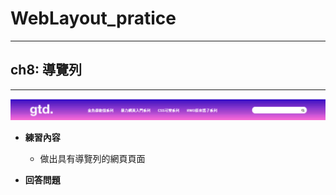 # WebLayout_pratice

***
## ch8: 導覽列
***

![image](https://github.com/JohnnyOfSnow/WebLayout_pratice/blob/master/ch8/image/ch8hw.gif)

* **練習內容**
  * 做出具有導覽列的網頁頁面

* **回答問題**
